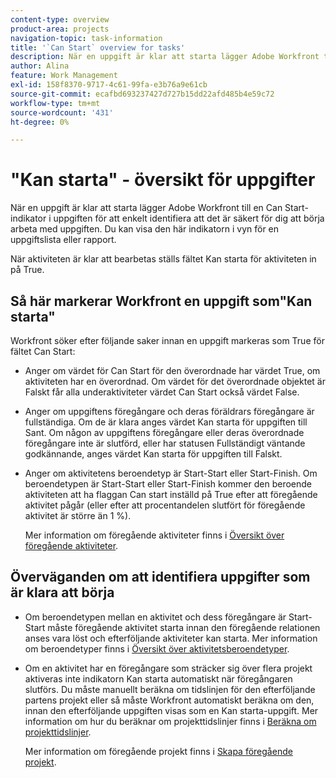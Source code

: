 ```yaml
---
content-type: overview
product-area: projects
navigation-topic: task-information
title: '`Can Start` overview for tasks'
description: När en uppgift är klar att starta lägger Adobe Workfront till en Can Start-indikator i uppgiften för att enkelt identifiera att det är säkert för dig att börja arbeta med uppgiften. Du kan visa den här indikatorn i vyn för en uppgiftslista eller rapport.
author: Alina
feature: Work Management
exl-id: 158f8370-9717-4c61-99fa-e3b76a9e61cb
source-git-commit: ecafbd693237427d727b15dd22afd485b4e59c72
workflow-type: tm+mt
source-wordcount: '431'
ht-degree: 0%

---
```


# &quot;Kan starta&quot; - översikt för uppgifter

När en uppgift är klar att starta lägger Adobe Workfront till en Can Start-indikator i uppgiften för att enkelt identifiera att det är säkert för dig att börja arbeta med uppgiften. Du kan visa den här indikatorn i vyn för en uppgiftslista eller rapport.

När aktiviteten är klar att bearbetas ställs fältet Kan starta för aktiviteten in på True.

## Så här markerar Workfront en uppgift som&quot;Kan starta&quot;

Workfront söker efter följande saker innan en uppgift markeras som True för fältet Can Start:

* Anger om värdet för Can Start för den överordnade har värdet True, om aktiviteten har en överordnad. Om värdet för det överordnade objektet är Falskt får alla underaktiviteter värdet Can Start också värdet False.
* Anger om uppgiftens föregångare och deras föräldrars föregångare är fullständiga. Om de är klara anges värdet Kan starta för uppgiften till Sant. Om någon av uppgiftens föregångare eller deras överordnade föregångare inte är slutförd, eller har statusen Fullständigt väntande godkännande, anges värdet Kan starta för uppgiften till Falskt.
* Anger om aktivitetens beroendetyp är Start-Start eller Start-Finish. Om beroendetypen är Start-Start eller Start-Finish kommer den beroende aktiviteten att ha flaggan Can start inställd på True efter att föregående aktivitet pågår (eller efter att procentandelen slutfört för föregående aktivitet är större än 1 %).

  Mer information om föregående aktiviteter finns i [Översikt över föregående aktiviteter](../../../manage-work/tasks/use-prdcssrs/predecessors-overview.md).

## Överväganden om att identifiera uppgifter som är klara att börja

* Om beroendetypen mellan en aktivitet och dess föregångare är Start-Start måste föregående aktivitet starta innan den föregående relationen anses vara löst och efterföljande aktiviteter kan starta. Mer information om beroendetyper finns i [Översikt över aktivitetsberoendetyper](../../../manage-work/tasks/use-prdcssrs/task-dependency-types.md).
* Om en aktivitet har en föregångare som sträcker sig över flera projekt aktiveras inte indikatorn Kan starta automatiskt när föregångaren slutförs. Du måste manuellt beräkna om tidslinjen för den efterföljande partens projekt eller så måste Workfront automatiskt beräkna om den, innan den efterföljande uppgiften visas som en Kan starta-uppgift. Mer information om hur du beräknar om projekttidslinjer finns i [Beräkna om projekttidslinjer](../../../manage-work/projects/manage-projects/recalculate-project-timeline.md).

  Mer information om föregående projekt finns i [Skapa föregående projekt](../../../manage-work/tasks/use-prdcssrs/cross-project-predecessors.md).
